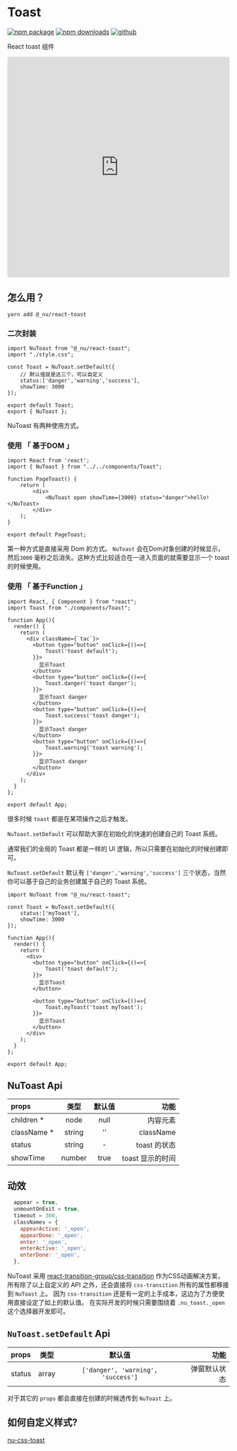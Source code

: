 # Toast

[![npm package][npm-badge]][npm-url]
[![npm downloads][npm-downloads]][npm-url]
[![github][git-badge]][git-url]

[npm-badge]: https://img.shields.io/npm/v/@_nu/react-toast.svg
[npm-url]: https://www.npmjs.org/package/@_nu/react-toast
[npm-downloads]: https://img.shields.io/npm/dw/@_nu/react-toast
[git-url]: https://github.com/nu-system/react-toast
[git-badge]: https://img.shields.io/github/stars/nu-system/react-toast.svg?style=social

React toast 组件

<iframe src="https://codesandbox.io/embed/new-night-9e4kp?fontsize=14&hidenavigation=1" title="nu-toast-react" allow="geolocation; microphone; camera; midi; vr; accelerometer; gyroscope; payment; ambient-light-sensor; encrypted-media" style="width:100%; height:500px; border:0; border-radius: 4px; overflow:hidden;" sandbox="allow-modals allow-forms allow-popups allow-scripts allow-same-origin"></iframe>


## 怎么用？

```
yarn add @_nu/react-toast
```

### 二次封装

```JSX
import NuToast from "@_nu/react-toast";
import "./style.css";

const Toast = NuToast.setDefault({
    // 默认值就是这三个，可以自定义
    status:['danger','warning','success'],
    showTime: 3000
});

export default Toast;
export { NuToast };
```

NuToast 有两种使用方式。

### 使用 「 基于DOM 」

```JSX
import React from 'react';
import { NuToast } from "../../components/Toast";

function PageToast() {
    return (
        <div>
            <NuToast open showTime={3000} status="danger">hello!</NuToast>
        </div>
    );
}

export default PageToast;
```

第一种方式是直接采用 Dom 的方式。 `NuToast` 会在Dom对象创建的时候显示，然后`3000` 毫秒之后消失。这种方式比较适合在一进入页面的就需要显示一个 toast 的时候使用。


### 使用 「 基于Function 」

```JSX
import React, { Component } from "react";
import Toast from "./components/Toast";

function App(){
  render() {
    return (
      <div className={`tac`}>
        <button type="button" onClick={()=>{
            Toast('toast default');
        }}>
          显示Toast
        </button> 
        <button type="button" onClick={()=>{
            Toast.danger('toast danger');        
        }}>
          显示Toast danger
        </button>
        <button type="button" onClick={()=>{
            Toast.success('toast danger');        
        }}>
          显示Toast danger
        </button>
        <button type="button" onClick={()=>{
            Toast.warning('toast warning');        
        }}>
          显示Toast danger
        </button>
      </div>
    );
  }
};

export default App;
```

很多时候 `toast` 都是在某项操作之后才触发。

`NuToast.setDefault` 可以帮助大家在初始化的快速的创建自己的 Toast 系统。

通常我们的全局的 Toast 都是一样的 UI 逻辑，所以只需要在初始化的时候创建即可。

`NuToast.setDefault` 默认有 `['danger','warning','success']` 三个状态，当然你可以基于自己的业务创建属于自己的 Toast 系统。

```JSX
import NuToast from "@_nu/react-toast";

const Toast = NuToast.setDefault({
    status:['myToast'],
    showTime: 3000
});

function App(){
  render() {
    return (
      <div>
        <button type="button" onClick={()=>{
            Toast('toast default');
        }}>
          显示Toast
        </button>
        
        <button type="button" onClick={()=>{
            Toast.myToast('toast myToast');
        }}>
          显示Toast
        </button>
      </div>
    );
  }
};

export default App;
```

## NuToast Api

| props   |      类型      |       默认值      |  功能 |
|:----------|:-------------:|:-------------:|------:|
| children * |  node | null | 内容元素 |
| className * |  string | '' | className |
| status |  string | - | toast 的状态 |
| showTime | number | true | toast 显示的时间 |


## 动效
```jsx
  appear = true,
  unmountOnExit = true,
  timeout = 300,
  classNames = {
    appearActive: '_open',
    appearDone: '_open',
    enter: '_open',
    enterActive: '_open',
    enterDone: '_open',
  },
```

NuToast 采用 [react-transition-group/css-transition](https://reactcommunity.org/react-transition-group/css-transition) 作为CSS动画解决方案，所有除了以上自定义的 API 之外，还会直接将 `css-transition` 所有的属性都移接到 `NuToast` 上。 
因为 `css-transition` 还是有一定的上手成本，这边为了方便使用直接设定了如上的默认值。
在实际开发的时候只需要围绕着 `.nu_toast._open` 这个选择器开发即可。

## `NuToast.setDefault` Api

| props   |      类型      |       默认值      |  功能 |
|:----------|:-------------:|:-------------:|------:|
| status |  array  | `['danger', 'warning', 'success']` | 弹窗默认状态 |

对于其它的 `props` 都会直接在创建的时候透传到 `NuToast` 上。

## 如何自定义样式?

[nu-css-toast](https://nu-system.github.io/css/toast/)
